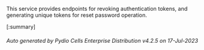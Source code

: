 






This service provides endpoints for revoking authentication tokens, and generating unique tokens for reset password operation.

[:summary]

###### Auto generated by Pydio Cells Enterprise Distribution v4.2.5 on 17-Jul-2023

